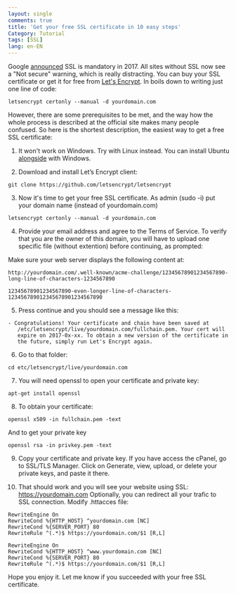 ```yaml
---
layout: single
comments: true
title: 'Get your free SSL certificate in 10 easy steps'
Category: Tutorial
tags: [SSL]
lang: en-EN
---
```


Google [announced](https://security.googleblog.com/2016/09/moving-towards-more-secure-web.html) SSL is mandatory in 2017. 
All sites without SSL now see a "Not secure" warning, which is really distracting.
You can buy your SSL certificate or get it for free from [Let's Encrypt](https://letsencrypt.org/).
In boils down to writing just one line of code:
```
letsencrypt certonly --manual -d yourdomain.com
```

However, there are some prerequisites to be met, and the way how the whole process is described at the official site makes many people confused. 
So here is the shortest description, the easiest way to get a free SSL certificate:

1. It won't work on Windows.
Try with Linux instead. You can install Ubuntu [alongside](https://www.tecmint.com/install-ubuntu-16-04-alongside-with-windows-10-or-8-in-dual-boot/) with Windows.

2. Download and install Let’s Encrypt client:
```
git clone https://github.com/letsencrypt/letsencrypt
```

3. Now it's time to get your free SSL certificate. As admin (sudo -i) put your domain name (instead of yourdomain.com)
```
letsencrypt certonly --manual -d yourdomain.com
```

4. Provide your email address and agree to the Terms of Service. 
To verify that you are the owner of this domain, you will have to upload one specific file (without extention) before continuing, as prompted:

Make sure your web server displays the following content at:
```
http://yourdomain.com/.well-known/acme-challenge/12345678901234567890-long-line-of-characters-1234567890 
```
```
12345678901234567890-even-longer-line-of-characters-123456789012345678901234567890
```

5. Press continue and you should see a message like this:
```
- Congratulations! Your certificate and chain have been saved at
   /etc/letsencrypt/live/yourdomain.com/fullchain.pem. Your cert will
   expire on 2017-0x-xx. To obtain a new version of the certificate in
   the future, simply run Let's Encrypt again.
```

6. Go to that folder:
```
cd etc/letsencrypt/live/yourdomain.com
```

7. You will need openssl to open your certificate and private key:
```
apt-get install openssl
```

8. To obtain your certificate:
```
openssl x509 -in fullchain.pem -text
```
And to get your private key
```
openssl rsa -in privkey.pem -text
```

9. Copy your certificate and private key. If you have access the cPanel, go to SSL/TLS Manager. Click on Generate, view, upload, or delete your private keys, and paste it there.

10. That should work and you will see your website using SSL: https://yourdomain.com
Optionally, you can redirect all your trafic to SSL connection. Modify .httacces file:

```
RewriteEngine On
RewriteCond %{HTTP_HOST} ^yourdomain.com [NC]
RewriteCond %{SERVER_PORT} 80
RewriteRule ^(.*)$ https://yourdomain.com/$1 [R,L]

RewriteEngine On
RewriteCond %{HTTP_HOST} ^www.yourdomain.com [NC]
RewriteCond %{SERVER_PORT} 80
RewriteRule ^(.*)$ https://yourdomain.com/$1 [R,L]
```


Hope you enjoy it. Let me know if you succeeded with your free SSL certificate.

